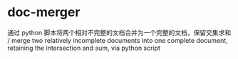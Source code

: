 # doc-merger
通过 python 脚本将两个相对不完整的文档合并为一个完整的文档，保留交集求和 / merge two relatively incomplete documents into one complete document, retaining the intersection and sum, via python script
